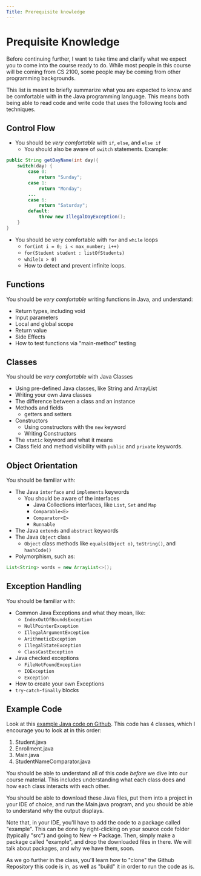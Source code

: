 ```yaml
---
Title: Prerequisite knowledge
---
```


# Prequisite Knowledge

Before continuing further, I want to take time and clarify what we
expect you to come into the course ready to do. While most people
in this course will be coming from CS 2100, some people may be coming
from other programming backgrounds.

This list is meant to briefly summarize what you are expected to know
and be comfortable with in the Java programming language. This means
both being able to read code and write code that uses the following
tools and techniques.

## Control Flow

* You should be *very comfortable* with ```if```, ```else```, and ```else if```
  * You should also be aware of ```switch``` statements. Example:
```java
public String getDayName(int day){
    switch(day) {
        case 0:
            return "Sunday";
        case 1:
            return "Monday";
        ...
        case 6:
            return "Saturday";
        default:
            throw new IllegalDayException();
    }
}
```
* You should be very comfortable with ```for``` and ```while``` loops
  * ```for(int i = 0; i < max_number; i++)``` 
  * ```for(Student student : listOfStudents)```
  * ```while(x > 0)```
  * How to detect and prevent infinite loops.

## Functions

You should be *very comfortable* writing functions in Java, and understand:
* Return types, including void
* Input parameters
* Local and global scope
* Return value
* Side Effects
* How to test functions via "main-method" testing

## Classes

You should be *very comfortable* with Java Classes
* Using pre-defined Java classes, like String and ArrayList
* Writing your own Java classes
* The difference between a class and an instance
* Methods and fields
  * getters and setters
* Constructors
  * Using constructors with the ```new``` keyword
  * Writing Constructors
* The ```static``` keyword and what it means
* Class field and method visibility with ```public``` and ```private``` keywords.

## Object Orientation

You should be familiar with:
* The Java ```interface``` and ```implements``` keywords
  * You should be aware of the interfaces
    * Java Collections interfaces, like ```List```, ```Set``` and ```Map```
    * ```Comparable<E>```
    * ```Comparator<E>```
    * ```Runnable```
* The Java ```extends``` and ```abstract``` keywords
* The Java ```Object``` class
  * ```Object``` class methods like ```equals(Object o)```, ```toString()```, and ```hashCode()```
* Polymorphism, such as:
```java
List<String> words = new ArrayList<>();
```

## Exception Handling

You should be familiar with:
* Common Java Exceptions and what they mean, like:
  * ```IndexOutOfBoundsException```
  * ```NullPointerException```
  * ```IllegalArgumentException```
  * ```ArithmeticException```
  * ```IllegalStateException```
  * ```ClassCastException```
* Java checked exceptions
  * ```FileNotFoundException```
  * ```IOException```
  * ```Exception```
* How to create your own Exceptions
* ```try```-```catch```-```finally``` blocks

## Example Code

Look at this [example Java code on Github](https://github.com/sde-coursepack/java-prerequisite/tree/main/src/main/java/example).
This code has 4 classes, which I encourage you to look at in this order:

1. Student.java
2. Enrollment.java
3. Main.java
4. StudentNameComparator.java

You should be able to understand all of this code *before* we dive
into our course material. This includes understanding what each
class does and how each class interacts with each other.

You should be able to download these
Java files, put them into a project in your IDE of choice, and run
the Main.java program, and you should be able to understand why
the output displays.

Note that, in your IDE, you'll have to add the code to a package called
"example". This can be done by right-clicking on your source code
folder (typically "src") and going to New -> Package. Then, simply
make a package called "example", and drop the downloaded files in there.
We will talk about packages, and why we have them, soon.

As we go further in the class, you'll learn how to "clone" the Github
Repository this code is in, as well as "build" it in order to run
the code as is.